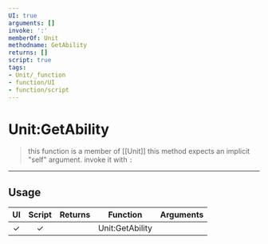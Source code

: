 ```yaml
---
UI: true
arguments: []
invoke: ':'
memberOf: Unit
methodname: GetAbility
returns: []
script: true
tags:
- Unit/_function
- function/UI
- function/script
---
```

# Unit:GetAbility
> this function is a member of [[Unit]]
> this method expects an implicit "self" argument. invoke it with `:`
-----
## Usage
|  UI | Script | Returns | Function | Arguments |
|:---:|:------:|-------:|:--------:|:---------|
|✓|✓||Unit:GetAbility||
